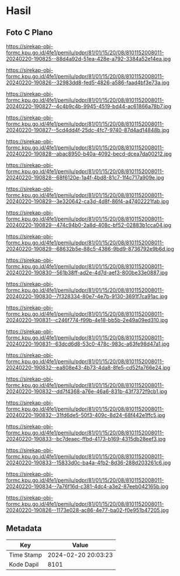 # Hasil

## Foto C Plano

https://sirekap-obj-formc.kpu.go.id/4fe1/pemilu/pdpr/81/01/15/20/08/8101152008011-20240220-190825--88d4a92d-51ea-428e-a792-3384a52e14ea.jpg

https://sirekap-obj-formc.kpu.go.id/4fe1/pemilu/pdpr/81/01/15/20/08/8101152008011-20240220-190826--32983dd8-fed5-4826-a586-faad4bf3e73a.jpg

https://sirekap-obj-formc.kpu.go.id/4fe1/pemilu/pdpr/81/01/15/20/08/8101152008011-20240220-190827--4c4b9c4b-9945-4519-bd44-ac61866a78b7.jpg

https://sirekap-obj-formc.kpu.go.id/4fe1/pemilu/pdpr/81/01/15/20/08/8101152008011-20240220-190827--5cd4dd4f-25dc-4fc7-9740-87d4ad14848b.jpg

https://sirekap-obj-formc.kpu.go.id/4fe1/pemilu/pdpr/81/01/15/20/08/8101152008011-20240220-190828--abac8950-b40a-4092-becd-dcea7da00212.jpg

https://sirekap-obj-formc.kpu.go.id/4fe1/pemilu/pdpr/81/01/15/20/08/8101152008011-20240220-190828--68f6120e-1a4f-4bd8-81c7-1f4c717a909e.jpg

https://sirekap-obj-formc.kpu.go.id/4fe1/pemilu/pdpr/81/01/15/20/08/8101152008011-20240220-190829--3e320642-ca3d-4d8f-86f4-a47402221fab.jpg

https://sirekap-obj-formc.kpu.go.id/4fe1/pemilu/pdpr/81/01/15/20/08/8101152008011-20240220-190829--474c94b0-2a8d-408c-bf52-02883b1cca04.jpg

https://sirekap-obj-formc.kpu.go.id/4fe1/pemilu/pdpr/81/01/15/20/08/8101152008011-20240220-190829--68632b5e-88c5-4386-9bd9-8736792e9b6d.jpg

https://sirekap-obj-formc.kpu.go.id/4fe1/pemilu/pdpr/81/01/15/20/08/8101152008011-20240220-190830--561b38ff-ad2e-4d7d-aef3-800be33e0887.jpg

https://sirekap-obj-formc.kpu.go.id/4fe1/pemilu/pdpr/81/01/15/20/08/8101152008011-20240220-190830--7f328334-80e7-4e7b-9130-3691f7ca91ac.jpg

https://sirekap-obj-formc.kpu.go.id/4fe1/pemilu/pdpr/81/01/15/20/08/8101152008011-20240220-190831--c246f774-f99b-4e18-bb5b-2e49a09ed310.jpg

https://sirekap-obj-formc.kpu.go.id/4fe1/pemilu/pdpr/81/01/15/20/08/8101152008011-20240220-190831--63dcd6d8-53c0-478c-983c-a63fe98d47a1.jpg

https://sirekap-obj-formc.kpu.go.id/4fe1/pemilu/pdpr/81/01/15/20/08/8101152008011-20240220-190832--ea808e43-4b73-4da8-8fe5-cd52fa766e24.jpg

https://sirekap-obj-formc.kpu.go.id/4fe1/pemilu/pdpr/81/01/15/20/08/8101152008011-20240220-190832--dd7f4368-a76e-46a6-831b-43f7372f9cb1.jpg

https://sirekap-obj-formc.kpu.go.id/4fe1/pemilu/pdpr/81/01/15/20/08/8101152008011-20240220-190832--31fd6de5-50f3-409c-8d24-68f442e1ffc5.jpg

https://sirekap-obj-formc.kpu.go.id/4fe1/pemilu/pdpr/81/01/15/20/08/8101152008011-20240220-190833--bc7deaec-ffbd-4173-b169-4315db28eef3.jpg

https://sirekap-obj-formc.kpu.go.id/4fe1/pemilu/pdpr/81/01/15/20/08/8101152008011-20240220-190833--15833d0c-ba4a-4fb2-8d36-288d203261c6.jpg

https://sirekap-obj-formc.kpu.go.id/4fe1/pemilu/pdpr/81/01/15/20/08/8101152008011-20240220-190834--7a76f16d-c381-4dc4-a3e2-87eeb042165b.jpg

https://sirekap-obj-formc.kpu.go.id/4fe1/pemilu/pdpr/81/01/15/20/08/8101152008011-20240220-190826--1173e028-ac86-4e77-ba02-f0e951b47205.jpg


## Metadata

| Key        | Value               |
| ---------- | ------------------- |
| Time Stamp | 2024-02-20 20:03:23 |
| Kode Dapil | 8101                |



